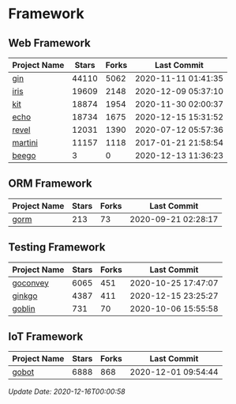 # Framework

## Web Framework
| Project Name | Stars | Forks | Last Commit |
| ------------ | ----- | ----- | ----------- |
| [gin](https://github.com/gin-gonic/gin) | 44110 | 5062 | 2020-11-11 01:41:35 |
| [iris](https://github.com/kataras/iris) | 19609 | 2148 | 2020-12-09 05:37:10 |
| [kit](https://github.com/go-kit/kit) | 18874 | 1954 | 2020-11-30 02:00:37 |
| [echo](https://github.com/labstack/echo) | 18734 | 1675 | 2020-12-15 15:31:52 |
| [revel](https://github.com/revel/revel) | 12031 | 1390 | 2020-07-12 05:57:36 |
| [martini](https://github.com/go-martini/martini) | 11157 | 1118 | 2017-01-21 21:58:54 |
| [beego](https://github.com/astaxie/beego) | 3 | 0 | 2020-12-13 11:36:23 |

## ORM Framework
| Project Name | Stars | Forks | Last Commit |
| ------------ | ----- | ----- | ----------- |
| [gorm](https://github.com/jinzhu/gorm) | 213 | 73 | 2020-09-21 02:28:17 |

## Testing Framework
| Project Name | Stars | Forks | Last Commit |
| ------------ | ----- | ----- | ----------- |
| [goconvey](https://github.com/smartystreets/goconvey) | 6065 | 451 | 2020-10-25 17:47:07 |
| [ginkgo](https://github.com/onsi/ginkgo) | 4387 | 411 | 2020-12-15 23:25:27 |
| [goblin](https://github.com/franela/goblin) | 731 | 70 | 2020-10-06 15:55:58 |

## IoT Framework
| Project Name | Stars | Forks | Last Commit |
| ------------ | ----- | ----- | ----------- |
| [gobot](https://github.com/hybridgroup/gobot) | 6888 | 868 | 2020-12-01 09:54:44 |

*Update Date: 2020-12-16T00:00:58*